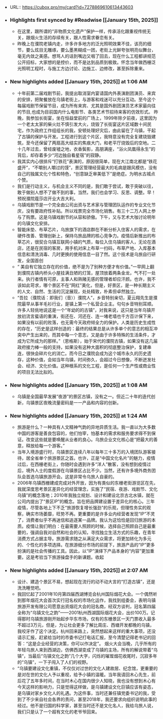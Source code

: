- URL:: https://cubox.pro/my/card?id=7278869610613443603
- ### Highlights first synced by #Readwise [[January 15th, 2025]]
    - 在这里，跟所谓的“非物质文化遗产”保护一样，传承活化跟重视传统无关，跟烟火生活的存续有关，跟人性需求眷恋有关。
    - 昨晚上在濮院老镇内走，许多许多地方的泛光照明效果不佳，该亮的细节，要么炫目无雕琢，要么墨黑糊成一团，老街上光鲜夸张明亮似舞台，毫无内敛之美感。想骂人的话到嘴边又咽了回去，现在什么工程都讲规范公开招标，大家想的是控价，而不是达到品质到极致。怀念当年做西栅泛光照明工程时，与施工方边讨论、边施工、边修改，甚至拆除重来。
- ### New highlights added [[January 15th, 2025]] at 1:06 AM
    - 十年前第二届戏剧节前，我提出取消室内宴请国内外表演剧团演员、来宾的安排，把聚餐放在乌镇老街上，与游客和戏迷可以充分互动。至今这个每届戏剧节保留节目，成为所有来宾、尤其是国外剧团演员艺术家最向往的节目,也成为目前国内什么电影节、各类艺术节招待来客的仿效形式。   昨晚，我参加长街宴，坐在恒益堂前的广场上，1999年除夕前夜，这里因为一个老太太家的柴火灶不慎引发大火，烧毁了长街宴这片区域数十间民宅，作为政府工作组组长的我，安顿处理好灾后，由此留在了乌镇，干起了古镇的保护与开发。工程进行到这个片区，我特意没有完全复建烧毁建筑，至今还保留了两扇高大结实的焦痕大门，和老平厅烧毁后的空地。二十几年过去，曾经废墟之地，衣香鬓影，高朋满座，“浴火凤凰得永生”的背后，却存着多少“河边独自看星宿”的寂静。
    - 我其实内心很排斥“打铁花”表演的，原因很简单，现在大江南北都是“铁花盛开”，“不嚼别人嚼过的馍”，景区管理经营最大的毛病是跟风模仿，没有自己的独属文化个性和特色，“创意缺乏审美低下”是绝症。为明水古城点个赞。
    - 我们是行动主义，与机会主义不同的是，我们敢于尝试，敢于突破以往，敢于做别人想不了做不到的事，当然，我们也会学习、反思、调整。早！预祝濮院蔻莎店开业大吉大利。
    - 乌镇戏剧节是一个完全由公司出资与艺术家与管理团队运作的专业文化节庆，没有要政府性补贴。所以戏票完全巿场化销售。有三十二万人网上参与了购票。这是乌镇戏剧节的从容和骄傲。下午，又与艺术大咖讨论明年的乌镇文化安排。 ​​​
    - 智能床垫、布草芯片，乌旅旗下的酒店群在不断分析入住客人的需求，在硬件改善、管理创新上，保持乌旅品牌的核心竞争力。疫情后新推出的布草芯片，很契合乌镇互联网小镇的气质，每位入住乌镇的客人，无论在酒店，还是在民宿的客房，用手机对床上布草一扫码，布草产地、入库基本信息和清洗消毒、几时更换的使用信息一目了然。这个技术是乌旅自行研发，全国首创
    - “ 美自有它独立存在的价值，绝不是为了别种方便才有价值。”一早网上翻到濮院古镇内桥头小屋挂满丑陋的灯笼，屋顶放着两条金龙，气不打一处来。执行者情有可原，主事人和熟赌无感的管理者却应汗颜。也许，我不该如此苛求，哪个景区不在“网红”美化，但是，好景区，是一种长期主义的人文、自然、生活的沉淀展现，处处精致，朴素但卓然独立。
    - “吾拉（濮院话：即我们（音））濮院人”，乡音特别亲切，夏云翔先生是濮院最早从事羊毛衫行业，是镇上第一个私营企业主。句句乡音特别耳顺。许多人轻佻地说这是一个“年幼的的古镇”，对我来说，这只是当年乌镇开放初流言蜚语的重演，街还在、河还在、连一堵老墙也千方百计保下来，如果没有以前的败落，也无需今天政府倾全力的保护。人类是历史生成性的存在，“历史是这样创造的：最终的结果总是从许多单个的意志的相互冲突中产生出来的，而其中每一个意志，又是由于许多特殊的生活条件，才成为它所成为的那样。”（恩格斯），始于宋代的濮院古镇，如果没有这几届政府接力棒一般的支持，如果没有这种大面积的彻底整治保护，复建串连，很快会碎片化的消亡。而今日之濮院会成为这个城市永久的历史遗存，这种价值，会如当年乌镇，时间弥久，会超过今日想像，不断迸发社会、经济、文化价值。这种根系的文化工程，是任何一个生产性或商业性的项目无法比拟的。
- ### New highlights added [[January 15th, 2025]] at 1:08 AM
    - 乌镇是全国最早发展“夜游”的景区古镇，没有之一。但近二十年的迭代创新，乌镇景区夜晚流量密码是一一产品和内容的创新。
- ### New highlights added [[January 15th, 2025]] at 1:24 AM
    - 旅游是什么？一种具有人文精神气韵的异地异质生活。我一直以为大多数中国的游客是善良包容的，他们怕宰，怕基本的需求和服务要求得不到保证。改变这些就是要唤醒从业者的良心。乌旅企业文化核心是“把最大的善意，释放给每一个游客。” ​​​
    - 当年入境游盛行时，乌镇景区连续八年以每年三十多万的入境团队游客接待，居全省单个旅游景区之首。也许，正是“中国文化名片”的魅力，疫情过后，在西栅老街上，你随时会遇到许多“洋人”散客，没有想到疫情过后，境外人士的度假游在乌镇景区占比不少。当然，还有许多境外商务团队会首选乌镇旅游开会。这是非常令乌旅人自豪的。
    - 2006年乌镇西栅建成完成对外开放，因为有类似的东栅老街游览区在先，我就深度思考景区差异化的经营理念，实施了“民宿、夜游、戏剧节、文化乌镇”的概念落地；2010年我独立规划、设计和建设北京古北水镇，就在公司内提出了“景区lP”的概念。旨在把品牌建设置于差异化的核心。三年疫情，尽管各地上下不乏“旅游恢复增长强劲”的乐观，但理性务实的观察，确实市场萎靡，旺势不再。更重要的是许多业内经营者发现“IP”不灵了，消费者似乎不再迷信和追逐某一品牌。我认为这恰恰是回归旅游的本质。疫情让我们明白：在最需要人照顾的时候，选择自己照顾自己是最重要的，强调自我对自然和社会的认知，寻找独立生活方式的乐趣，在青年消费方式占据主导。旅游需求随之从满足大众需求，将更加转化为多元的、个性化的多项选择。在旅游细分市场的前提下，旅游产品的“IP”更多扮演的是社会传播的工具。因此，以“IP”演绎下产品本身的“内容”更加重要。这是考验当下旅游操盘手的新课题。收起
- ### New highlights added [[January 15th, 2025]] at 2:07 AM
    - 设计、建造个景区不易，想起现在流行的动不动大言的“打造古镇”，还是洗洗睡觉吧。
    - 我回忆起了2001年10月第四届西湖博览会杭州国际烟花大会。一个偶然听到那年烟花大会首次实行冠名权的市场化运作，我找到组委会，表明乌镇旅游开发有限公司愿意出资烟花大会的冠名商，经双方谈判，冠名第四届全称为“乌镇文化之韵”——2001杭州西湖国际烟花大会，出价100万。记得那时乌镇旅游刚开始起步华东市场，仅有的东栅景区一天门票收入最多不超过3万元，但是，为让社会更多了解比周庄、西塘开发都晚的乌镇，我咬牙作了这个决定。杭州回来路上，突然想起来这样的重大事项，还没请示汇报，赶紧给当时的市委书记打电话汇报，至今清楚记得老书记的回答：“这是企业经营的决策，你可以作决定”。
      烟火大会当晚，几乎所有的年轻乌旅人来到西湖边，仿佛西湖变成了乌镇的主场，所有的解说带着“乌镇“，当最后“乌镇文化之韵”几个大字，闪烁的璀𤨪烟花收尾时，沉寂多年的“乌镇”，一下子闯入了人们的视野。
    - “乌镇要建设文化重镇，不仅仅对过世的文化人建故居、纪念馆，更重要的是对在世的文化人予以重视，给予小镇的温暖。当年我请回木心先生，前后花了五年多时间，在当时木心在国内很少人知晓，我也没有想到木心有今天这样的影响力，只是觉得这样做，是乌镇建设文化巨镇应该有姿态，是乌镇对家乡文化人的礼遇。为这件事，当时还兼任镇党委书记的我，受到了不少来自社会各界的责问，甚至2018年，我还要求向组织说明此事的经过。他不是归国的科学家，甚至当时还不是文化名人，我给乌旅人说，我们只是认了一个超有文化的老爷爷回来。
